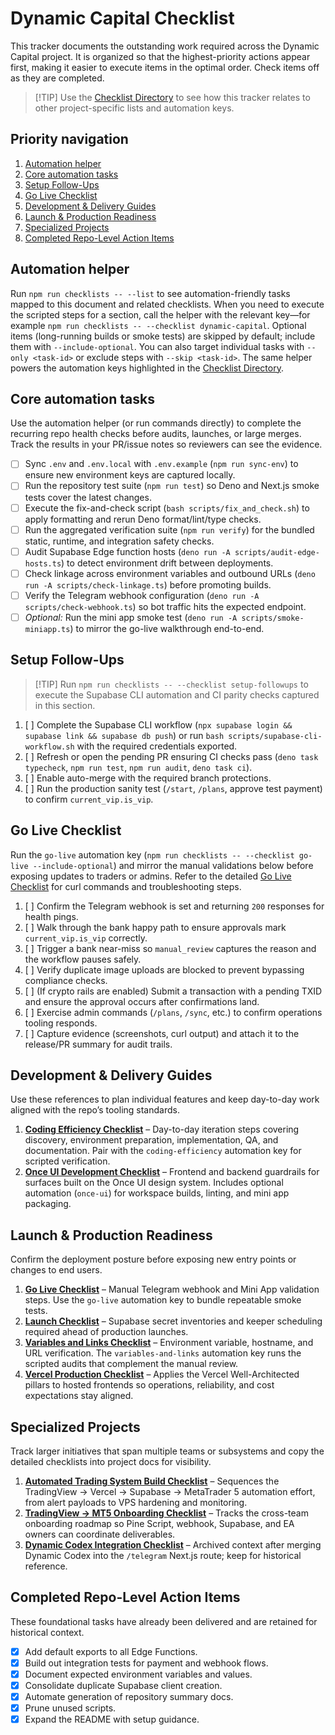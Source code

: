# Dynamic Capital Checklist

This tracker documents the outstanding work required across the Dynamic Capital project. It is organized so that the highest-priority actions appear first, making it easier to execute items in the optimal order. Check items off as they are completed.

> [!TIP] Use the [Checklist Directory](./CHECKLISTS.md) to see how this tracker relates to other project-specific lists and automation keys.

## Priority navigation

1. [Automation helper](#automation-helper)
2. [Core automation tasks](#core-automation-tasks)
3. [Setup Follow-Ups](#setup-follow-ups)
4. [Go Live Checklist](#go-live-checklist)
5. [Development & Delivery Guides](#development--delivery-guides)
6. [Launch & Production Readiness](#launch--production-readiness)
7. [Specialized Projects](#specialized-projects)
8. [Completed Repo-Level Action Items](#completed-repo-level-action-items)

## Automation helper

Run `npm run checklists -- --list` to see automation-friendly tasks mapped to this document and related checklists. When you need to execute the scripted steps for a section, call the helper with the relevant key—for example `npm run checklists -- --checklist dynamic-capital`. Optional items (long-running builds or smoke tests) are skipped by default; include them with `--include-optional`. You can also target individual tasks with `--only <task-id>` or exclude steps with `--skip <task-id>`. The same helper powers the automation keys highlighted in the [Checklist Directory](./CHECKLISTS.md).

## Core automation tasks

Use the automation helper (or run commands directly) to complete the recurring repo health checks before audits, launches, or large merges. Track the results in your PR/issue notes so reviewers can see the evidence.

- [ ] Sync `.env` and `.env.local` with `.env.example` (`npm run sync-env`) to ensure new environment keys are captured locally.
- [ ] Run the repository test suite (`npm run test`) so Deno and Next.js smoke tests cover the latest changes.
- [ ] Execute the fix-and-check script (`bash scripts/fix_and_check.sh`) to apply formatting and rerun Deno format/lint/type checks.
- [ ] Run the aggregated verification suite (`npm run verify`) for the bundled static, runtime, and integration safety checks.
- [ ] Audit Supabase Edge function hosts (`deno run -A scripts/audit-edge-hosts.ts`) to detect environment drift between deployments.
- [ ] Check linkage across environment variables and outbound URLs (`deno run -A scripts/check-linkage.ts`) before promoting builds.
- [ ] Verify the Telegram webhook configuration (`deno run -A scripts/check-webhook.ts`) so bot traffic hits the expected endpoint.
- [ ] _Optional:_ Run the mini app smoke test (`deno run -A scripts/smoke-miniapp.ts`) to mirror the go-live walkthrough end-to-end.

## Setup Follow-Ups

> [!TIP] Run `npm run checklists -- --checklist setup-followups` to execute the Supabase CLI automation and CI parity checks captured in this section.

1. [ ] Complete the Supabase CLI workflow (`npx supabase login && supabase link && supabase db push`) or run `bash scripts/supabase-cli-workflow.sh` with the required credentials exported.
2. [ ] Refresh or open the pending PR ensuring CI checks pass (`deno task typecheck`, `npm run test`, `npm run audit`, `deno task ci`).
3. [ ] Enable auto-merge with the required branch protections.
4. [ ] Run the production sanity test (`/start`, `/plans`, approve test payment) to confirm `current_vip.is_vip`.

## Go Live Checklist

Run the `go-live` automation key (`npm run checklists -- --checklist go-live --include-optional`) and mirror the manual validations below before exposing updates to traders or admins. Refer to the detailed [Go Live Checklist](./GO_LIVE_CHECKLIST.md) for curl commands and troubleshooting steps.

1. [ ] Confirm the Telegram webhook is set and returning `200` responses for health pings.
2. [ ] Walk through the bank happy path to ensure approvals mark `current_vip.is_vip` correctly.
3. [ ] Trigger a bank near-miss so `manual_review` captures the reason and the workflow pauses safely.
4. [ ] Verify duplicate image uploads are blocked to prevent bypassing compliance checks.
5. [ ] (If crypto rails are enabled) Submit a transaction with a pending TXID and ensure the approval occurs after confirmations land.
6. [ ] Exercise admin commands (`/plans`, `/sync`, etc.) to confirm operations tooling responds.
7. [ ] Capture evidence (screenshots, curl output) and attach it to the release/PR summary for audit trails.

## Development & Delivery Guides

Use these references to plan individual features and keep day-to-day work aligned with the repo’s tooling standards.

1. **[Coding Efficiency Checklist](./coding-efficiency-checklist.md)** – Day-to-day iteration steps covering discovery, environment preparation, implementation, QA, and documentation. Pair with the `coding-efficiency` automation key for scripted verification.
2. **[Once UI Development Checklist](./once-ui-development-checklist.md)** – Frontend and backend guardrails for surfaces built on the Once UI design system. Includes optional automation (`once-ui`) for workspace builds, linting, and mini app packaging.

## Launch & Production Readiness

Confirm the deployment posture before exposing new entry points or changes to end users.

1. **[Go Live Checklist](#go-live-checklist)** – Manual Telegram webhook and Mini App validation steps. Use the `go-live` automation key to bundle repeatable smoke tests.
2. **[Launch Checklist](./LAUNCH_CHECKLIST.md)** – Supabase secret inventories and keeper scheduling required ahead of production launches.
3. **[Variables and Links Checklist](./VARIABLES_AND_LINKS_CHECKLIST.md)** – Environment variable, hostname, and URL verification. The `variables-and-links` automation key runs the scripted audits that complement the manual review.
4. **[Vercel Production Checklist](./VERCEL_PRODUCTION_CHECKLIST.md)** – Applies the Vercel Well-Architected pillars to hosted frontends so operations, reliability, and cost expectations stay aligned.

## Specialized Projects

Track larger initiatives that span multiple teams or subsystems and copy the detailed checklists into project docs for visibility.

1. **[Automated Trading System Build Checklist](./automated-trading-checklist.md)** – Sequences the TradingView → Vercel → Supabase → MetaTrader 5 automation effort, from alert payloads to VPS hardening and monitoring.
2. **[TradingView → MT5 Onboarding Checklist](./TRADINGVIEW_MT5_ONBOARDING_CHECKLIST.md)** – Tracks the cross-team onboarding roadmap so Pine Script, webhook, Supabase, and EA owners can coordinate deliverables.
3. **[Dynamic Codex Integration Checklist](./dynamic_codex_integration_checklist.md)** – Archived context after merging Dynamic Codex into the `/telegram` Next.js route; keep for historical reference.

## Completed Repo-Level Action Items

These foundational tasks have already been delivered and are retained for historical context.

- [x] Add default exports to all Edge Functions.
- [x] Build out integration tests for payment and webhook flows.
- [x] Document expected environment variables and values.
- [x] Consolidate duplicate Supabase client creation.
- [x] Automate generation of repository summary docs.
- [x] Prune unused scripts.
- [x] Expand the README with setup guidance.
